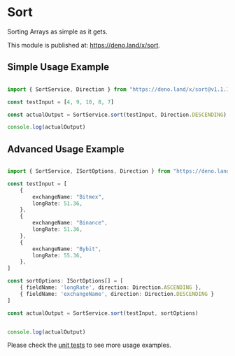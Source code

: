 # Sort

Sorting Arrays as simple as it gets.  
  
This module is published at: https://deno.land/x/sort.  

## Simple Usage Example

```ts 

import { SortService, Direction } from "https://deno.land/x/sort@v1.1.1/mod.ts"

const testInput = [4, 9, 10, 8, 7]

const actualOutput = SortService.sort(testInput, Direction.DESCENDING)

console.log(actualOutput)

```


## Advanced Usage Example

```ts 

import { SortService, ISortOptions, Direction } from "https://deno.land/x/sort@v1.1.1/mod.ts"

const testInput = [
    {
        exchangeName: "Bitmex",
        longRate: 51.36,
    },
    {
        exchangeName: "Binance",
        longRate: 51.36,
    },
    {
        exchangeName: "Bybit",
        longRate: 55.36,
    },
]

const sortOptions: ISortOptions[] = [
    { fieldName: 'longRate', direction: Direction.ASCENDING }, 
    { fieldName: 'exchangeName', direction: Direction.DESCENDING }
]

const actualOutput = SortService.sort(testInput, sortOptions)


console.log(actualOutput)

```


Please check the [unit tests](https://deno.land/x/sort/src/sort-service.spec.ts) to see more usage examples.
